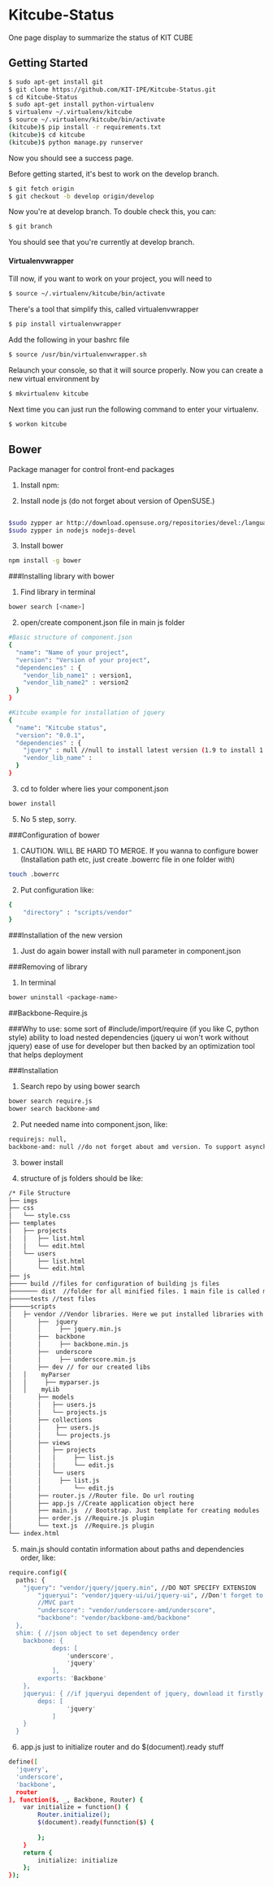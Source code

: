 Kitcube-Status
===============

One page display to summarize the status of KIT CUBE

## Getting Started

```sh
$ sudo apt-get install git
$ git clone https://github.com/KIT-IPE/Kitcube-Status.git
$ cd Kitcube-Status
$ sudo apt-get install python-virtualenv
$ virtualenv ~/.virtualenv/kitcube
$ source ~/.virtualenv/kitcube/bin/activate
(kitcube)$ pip install -r requirements.txt
(kitcube)$ cd kitcube
(kitcube)$ python manage.py runserver
```

Now you should see a success page.

Before getting started, it's best to work on the develop branch.

```sh
$ git fetch origin
$ git checkout -b develop origin/develop
```

Now you're at develop branch. To double check this, you can:

```sh
$ git branch
```

You should see that you're currently at develop branch.

#### Virtualenvwrapper

Till now, if you want to work on your project, you will need to 

```sh
$ source ~/.virtualenv/kitcube/bin/activate
```

There's a tool that simplify this, called virtualenvwrapper

```sh
$ pip install virtualenvwrapper
```

Add the following in your bashrc file

```sh
$ source /usr/bin/virtualenvwrapper.sh
```

Relaunch your console, so that it will source properly. Now you can create a new virtual environment by

```sh
$ mkvirtualenv kitcube
```

Next time you can just run the following command to enter your virtualenv.

```sh
$ workon kitcube
```

## Bower

Package manager for control front-end packages

1) Install npm:

2) Install node js (do not forget about version of OpenSUSE.)

```sh
```

```sh
$sudo zypper ar http://download.opensuse.org/repositories/devel:/languages:/nodejs/openSUSE_13.1/ NodeJSBuildService 
$sudo zypper in nodejs nodejs-devel
```
3) Install bower

```sh
npm install -g bower
```
###Installing library with bower

1) Find library in terminal

```sh
bower search [<name>]
```
2)  open/create component.json file in main js folder 

```sh
#Basic structure of component.json
{
  "name": "Name of your project",
  "version": "Version of your project",
  "dependencies" : {
    "vendor_lib_name1" : version1,
    "vendor_lib_name2" : version2
  }
}

#Kitcube example for installation of jquery
{
  "name": "Kitcube status",
  "version": "0.0.1",
  "dependencies" : {
    "jquery" : null //null to install latest version (1.9 to install 1.9 version),
    "vendor_lib_name" :
  }
}

```
3) cd to folder where lies your component.json

```sh
bower install
```
5) No 5 step, sorry. 

###Configuration of bower

1) CAUTION. WILL BE HARD TO MERGE. If you wanna to configure bower (Installation path etc, just create .bowerrc file in one folder with)

```sh
touch .bowerrc
```
2) Put configuration like:

```sh
{
	"directory" : "scripts/vendor"
}
```
###Installation of the new version

1) Just do again bower install with null parameter in component.json

###Removing of library

1) In terminal

```sh
bower uninstall <package-name>
```

##Backbone-Require.js

###Why to use:
some sort of #include/import/require (if you like C, python style)
ability to load nested dependencies (jquery ui won't work without jquery)
ease of use for developer but then backed by an optimization tool that helps deployment

###Installation

1) Search repo by using bower search

```sh
bower search require.js
bower search backbone-amd
```
2) Put needed name into component.json, like:
```sh
requirejs: null,
backbone-amd: null //do not forget about amd version. To support asynchronous downloading it should be with -amd
```
3) bower install

4) structure of js folders should be like:

```sh
/* File Structure
├── imgs
├── css
│   └── style.css
├── templates
│   ├── projects
│   │   ├── list.html
│   │   └── edit.html
│   └── users
│       ├── list.html
│       └── edit.html
├── js
├──── build //files for configuration of building js files
├─────── dist  //folder for all minified files. 1 main file is called main.js (contatins all info)
├─────tests //test files
├─────scripts
│	├─ vendor //Vendor libraries. Here we put installed libraries with bower
│       ├──  jquery
│       │     ├── jquery.min.js
│       ├──  backbone
│       │     ├── backbone.min.js
│       ├──  underscore
│       │     ├── underscore.min.js
│       ├── dev // for our created libs
│	│    myParser
│	│     ├── myparser.js
│	│    myLib
│       ├── models
│   	│   ├── users.js
│      	│   └── projects.js
│       ├── collections
│       │    ├── users.js
│       │    └── projects.js
│   	├── views
│      	│   ├── projects
│       │   │     ├── list.js
│       │   │     └── edit.js
│   	│   └── users
│       │  	  ├── list.js
│       │         └── edit.js
│       ├── router.js //Router file. Do url routing
│       ├── app.js //Create application object here
│       ├── main.js  // Bootstrap. Just template for creating modules
│       ├── order.js //Require.js plugin
│       └── text.js  //Require.js plugin
└── index.html

```
5) main.js should contatin information about paths and dependencies order, like:

```sh
require.config({
  paths: {
  	"jquery": "vendor/jquery/jquery.min", //DO NOT SPECIFY EXTENSION 
    	"jqueryui": "vendor/jquery-ui/ui/jquery-ui", //Don't forget to comment your parts
    	//MVC part
    	"underscore": "vendor/underscore-amd/underscore",
    	"backbone": "vendor/backbone-amd/backbone"
  },
  shim: { //json object to set dependency order
  	backbone: {
      		deps: [
        		'underscore',
        		'jquery'
      		],
      	exports: 'Backbone'
  	},
  	jqueryui: { //if jqueryui dependent of jquery, download it firstly
		deps: [
        		'jquery'
      		]
	}
  }
```

6) app.js just to initialize router and do $(document).ready stuff

```sh
define([
  'jquery',
  'underscore',
  'backbone',
  router
], function($, _, Backbone, Router) {
	var initialize = function() {
		Router.initialize();
		$(document).ready(funnction($) {
		
		};
	}
	return {
		initialize: initialize
	};
});
```



